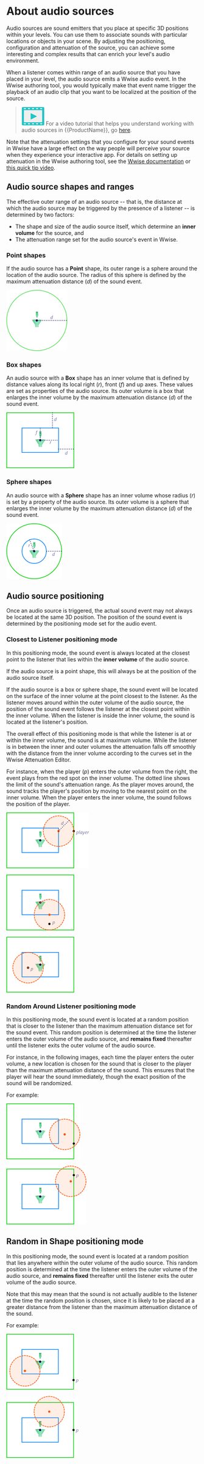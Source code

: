 # About audio sources

Audio sources are sound emitters that you place at specific 3D positions within your levels. You can use them to associate sounds with particular locations or objects in your scene. By adjusting the positioning, configuration and attenuation of the source, you can achieve some interesting and complex results that can enrich your level's audio environment.

When a listener comes within range of an audio source that you have placed in your level, the audio source emits a Wwise audio event. In the Wwise authoring tool, you would typically make that event name trigger the playback of an audio clip that you want to be localized at the position of the source.

> ![](../../images/icon_video.png) For a video tutorial that helps you understand working with audio sources in {{ProductName}}, go [here](http://area.autodesk.com/learning/understanding-audio-sources).

Note that the attenuation settings that you configure for your sound events in Wwise have a large effect on the way people will perceive your source when they experience your interactive app. For details on setting up attenuation in the Wwise authoring tool, see the [Wwise documentation](https://www.audiokinetic.com/library/2015.1.2_5457/?source=Help&id=applying_distance_based_attenuation) or [this quick tip video](https://www.youtube.com/watch?v=v0D4lJkffII).

## Audio source shapes and ranges

The effective outer range of an audio source -- that is, the distance at which the audio source may be triggered by the presence of a listener -- is determined by two factors:

-	The shape and size of the audio source itself, which determine an **inner volume** for the source, and
-	The attenuation range set for the audio source's event in Wwise.

### Point shapes

If the audio source has a **Point** shape, its outer range is a sphere around the location of the audio source. The radius of this sphere is defined by the maximum attenuation distance (*d*) of the sound event.

![Point source](../../images/audio_source_point.png)

### Box shapes

An audio source with a **Box** shape has an inner volume that is defined by distance values along its local right (*r*), front (*f*) and up axes. These values are set as properties of the audio source. Its outer volume is a box that enlarges the inner volume by the maximum attenuation distance (*d*) of the sound event.

![Box source](../../images/audio_source_box.png)

### Sphere shapes

An audio source with a **Sphere** shape has an inner volume whose radius (*r*) is set by a property of the audio source. Its outer volume is a sphere that enlarges the inner volume by the maximum attenuation distance (*d*) of the sound event.

![Sphere source](../../images/audio_source_sphere.png)

## Audio source positioning

Once an audio source is triggered, the actual sound event may not always be located at the same 3D position. The position of the sound event is determined by the positioning mode set for the audio event.

### Closest to Listener positioning mode

In this positioning mode, the sound event is always located at the closest point to the listener that lies within the **inner volume** of the audio source.

If the audio source is a point shape, this will always be at the position of the audio source itself.

If the audio source is a box or sphere shape, the sound event will be located on the surface of the inner volume at the point closest to the listener. As the listener moves around within the outer volume of the audio source, the position of the sound event follows the listener at the closest point within the inner volume. When the listener is inside the inner volume, the sound is located at the listener's position.

The overall effect of this positioning mode is that while the listener is at or within the inner volume, the sound is at maximum volume. While the listener is in between the inner and outer volumes the attenuation falls off smoothly with the distance from the inner volume according to the curves set in the Wwise Attenuation Editor.

For instance, when the player (*p*) enters the outer volume from the right, the event plays from the red spot on the inner volume. The dotted line shows the limit of the sound's attenuation range. As the player moves around, the sound tracks the player's position by moving to the nearest point on the inner volume. When the player enters the inner volume, the sound follows the position of the player.

![Closest to Listener example 1](../../images/audio_closest_1.png)

![Closest to Listener example 2](../../images/audio_closest_2.png)

![Closest to Listener example 3](../../images/audio_closest_3.png)

### Random Around Listener positioning mode

In this positioning mode, the sound event is located at a random position that is closer to the listener than the maximum attenuation distance set for the sound event. This random position is determined at the time the listener enters the outer volume of the audio source, and **remains fixed** thereafter until the listener exits the outer volume of the audio source.

For instance, in the following images, each time the player enters the outer volume, a new location is chosen for the sound that is closer to the player than the maximum attenuation distance of the sound. This ensures that the player will hear the sound immediately, though the exact position of the sound will be randomized.

For example:

![Random around Listener example 1](../../images/audio_random_around_1.png)

![Random around Listener example 2](../../images/audio_random_around_2.png)

## Random in Shape positioning mode

In this positioning mode, the sound event is located at a random position that lies anywhere within the outer volume of the audio source. This random position is determined at the time the listener enters the outer volume of the audio source, and **remains fixed** thereafter until the listener exits the outer volume of the audio source.

Note that this may mean that the sound is not actually audible to the listener at the time the random position is chosen, since it is likely to be placed at a greater distance from the listener than the maximum attenuation distance of the sound.

For example:

![Random in Shape example 1](../../images/audio_random_in_shape_1.png)

![Random in Shape example 2](../../images/audio_random_in_shape_2.png)
